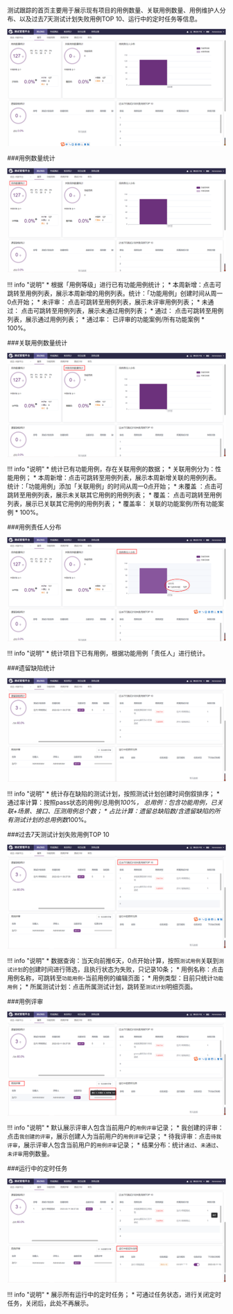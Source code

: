 测试跟踪的首页主要用于展示现有项目的用例数量、关联用例数量、用例维护人分布、以及过去7天测试计划失败用例TOP 10、运行中的定时任务等信息。

![!测试跟踪首页](../../img/track/测试跟踪首页.png)


###用例数量统计

![!用例数量统计](../../img/track/用例数量统计.png)

!!! info "说明"
    * 根据「用例等级」进行已有功能用例统计；
    * 本周新增：点击可跳转至用例列表，展示本周新增的用例列表。统计：「功能用例」创建时间从周一0点开始；
    * 未评审：  点击可跳转至用例列表，展示未评审用例列表；
    * 未通过：  点击可跳转至用例列表，展示未通过用例列表；
    * 通过：    点击可跳转至用例列表，展示通过用例列表；
    * 通过率：  已评审的功能案例/所有功能案例 * 100%。
   
###关联用例数量统计

![!关联用例数量统计](../../img/track/关联用例数量统计.png)

!!! info "说明"
    * 统计已有功能用例，存在关联用例的数据；
    * 关联用例分为：性能用例；
    * 本周新增：点击可跳转至用例列表，展示本周新增关联的用例列表。统计：「功能用例」添加「关联用例」的时间从周一0点开始；
    * 未覆盖  ：点击可跳转至用例列表，展示未关联其它用例的用例列表；
    * 覆盖：    点击可跳转至用例列表，展示已关联其它用例的用例列表；
    * 覆盖率：  关联的功能案例/所有功能案例 * 100%。
    
###用例责任人分布

![!用例责任人分布](../../img/track/用例责任人分布.png)

!!! info "说明"
    * 统计项目下已有用例，根据功能用例「责任人」进行统计。
    
###遗留缺陷统计

![!遗留缺陷统计](../../img/track/遗留缺陷统计.png)

!!! info "说明"
    * 统计存在缺陷的测试计划，按照测试计划创建时间倒叙排序；
    * 通过率计算：按照pass状态的用例/总用例*100%， 总用例：包含功能用例，已关联+场景、接口、压测用例总个数；
    * 占比计算：遗留总缺陷数/含遗留缺陷的所有测试计划的总用例数*100%。
    
###过去7天测试计划失败用例TOP 10

![!过去7天测试计划失败用例TOP 10](../../img/track/过去7天测试计划失败用例TOP10.png)

!!! info "说明"
    * 数据查询：当天向前推6天，0点开始计算，按照`测试用例`关联到`测试计划`的创建时间进行筛选，且执行状态为失败，只记录10条；
    * 用例名称：点击用例名称，可跳转至`功能用例`-当前用例的编辑页面；
    * 用例类型：目前只统计`功能用例`；
    * 所属测试计划：点击所属测试计划，跳转至`测试计划`明细页面。
    
###用例评审

![!用例评审](../../img/track/用例评审.png)

!!! info "说明"
    * 默认展示评审人包含当前用户的`用例评审`记录；
    * 我创建的评审：点击`我创建的评审`，展示创建人为当前用户的`用例评审`记录；
    * 待我评审：点击`待我评审`，展示评审人包含当前用户的`用例评审`记录；
    * 结果分布：统计`通过`、`未通过`、`未评审`用例数量。
    
###运行中的定时任务

![!运行中的定时任务](../../img/track/运行中的定时任务.png)

!!! info "说明"
    * 展示所有运行中的定时任务；
    * 可通过任务状态，进行关闭定时任务，关闭后，此处不再展示。